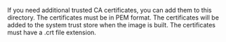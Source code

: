 If you need additional trusted CA certificates, you can add them to this directory. The certificates must be in PEM format. The certificates will be added to the system trust store when the image is built. The certificates must have a .crt file extension.

